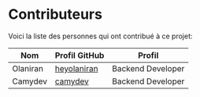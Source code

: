 # Contributeurs

Voici la liste des personnes qui ont contribué à ce projet:

| Nom | Profil GitHub | Profil |
|-----|---------------|---------|
| Olaniran |  [heyolaniran](https://github.com/heyolaniran) | Backend Developer |
| Camydev |  [camydev](https://github.com/Camydev) | Backend Developer |